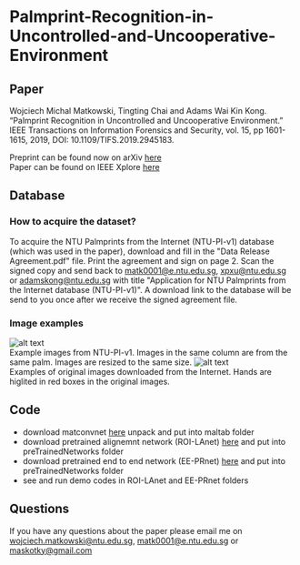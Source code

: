 # Palmprint-Recognition-in-Uncontrolled-and-Uncooperative-Environment
## Paper
Wojciech Michal Matkowski, Tingting Chai and Adams Wai Kin Kong. “Palmprint Recognition in Uncontrolled and Uncooperative Environment.” IEEE Transactions on Information Forensics and Security, vol. 15, pp 1601-1615, 2019, DOI: 10.1109/TIFS.2019.2945183.

Preprint can be found now on arXiv [here](https://arxiv.org/ftp/arxiv/papers/1911/1911.12514.pdf)\
Paper can be found on IEEE Xplore [here](https://ieeexplore.ieee.org/document/8854829)

## Database
### How to acquire the dataset?
To acquire the NTU Palmprints from the Internet (NTU-PI-v1) database (which was used in the paper), download and fill in the "Data Release Agreement.pdf" file. Print the agreement and sign on page 2. Scan the signed copy and send back to matk0001@e.ntu.edu.sg, xpxu@ntu.edu.sg or adamskong@ntu.edu.sg with title "Application for NTU Palmprints from the Internet database (NTU-PI-v1)". A download link to the database will be send to you once after we receive the signed agreement file.


### Image examples
![alt text](https://github.com/matkowski-voy/Palmprint-Recognition-in-the-Wild/blob/master/Fig4a.png)\
Example images from NTU-PI-v1. Images in the same column are from the same palm. Images are resized to the same size. 
![alt text](https://github.com/matkowski-voy/Palmprint-Recognition-in-the-Wild/blob/master/Fig5.png)\
Examples of original images downloaded from the Internet. Hands are higlited in red boxes in the original images.



## Code
- download matconvnet [here](http://www.vlfeat.org/matconvnet/download/matconvnet-1.0-beta25.tar.gz) unpack and put into maltab folder
- download pretrained alignemnt network (ROI-LAnet) [here](https://www.dropbox.com/s/ktoylrk90yyeo0b/AlignNet-epoch-25.mat?dl=0) and put into preTrainedNetworks folder
- download pretrained end to end network (EE-PRnet) [here](https://www.dropbox.com/s/8nt8nlo1mburzn9/EE_PRnet-epoch-60.mat?dl=0) and put into preTrainedNetworks folder
- see and run demo codes in ROI-LAnet and EE-PRnet folders

## Questions
If you have any questions about the paper please email me on wojciech.matkowski@ntu.edu.sg, matk0001@e.ntu.edu.sg or maskotky@gmail.com
